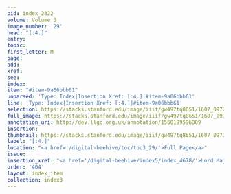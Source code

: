 ```yaml
---
pid: index_2322
volume: Volume 3
image_number: '29'
head: "[:4.]"
entry:
topic:
first_letter: M
page:
add:
xref:
see:
index:
item: "#item-9a06bbb61"
unparsed: 'Type: Index|Insertion Xref: [:4.]|#item-9a06bbb61'
line: 'Type: Index|Insertion Xref: [:4.]|#item-9a06bbb61'
selection: https://stacks.stanford.edu/image/iiif/gw497tq8651/1607_0972/2139,370,183,131/full/0/default.jpg
full_image: https://stacks.stanford.edu/image/iiif/gw497tq8651/1607_0972/full/full/0/default.jpg
annotation_uri: http://dev.llgc.org.uk/annotation/1560199596809
insertion:
thumbnail: https://stacks.stanford.edu/image/iiif/gw497tq8651/1607_0972/2139,370,183,131/150,/0/default.jpg
label: "[:4.]"
location: "<a href='/digital-beehive/toc/toc3_29/'>Full Page</a>"
issue:
insertion_xref: "<a href='/digital-beehive/index5/index_4678/'>Lord Major</a>"
order: '404'
layout: index_item
collection: index3
---
```

